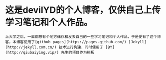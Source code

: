 # 这是devilYD的个人博客，仅供自己上传学习笔记和个人作品。
	上大学之后，一直都想有个地方储存和发表自己的一些学习笔记和个人作品，于是便有了这个博客，本博客使用了[github pages](https://pages.github.com/) [Jekyll](http://jekyll.com.cn/) 技术进行构建，同时使用了 [BY](http://qiubaiying.vip/) 先生的项目作为模板


